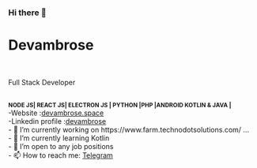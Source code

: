 ### Hi there 👋
<h1>Devambrose</h1><br/>

<p>Full Stack Developer</p><br/>
<b><small>NODE JS| REACT JS| ELECTRON JS | PYTHON |PHP |ANDROID KOTLIN & JAVA | </small></b><br/>
-Website :<a href='http://itsambrose.space'>devambrose.space</a><br/>
-Linkedin profile :<a href='https://www.linkedin.com/in/ambrose-mwangi/'>devambrose</a><br/>
- 🔭 I’m currently working on https://www.farm.technodotsolutions.com/ ...<br/>
- 🌱 I’m currently learning Kotlin <br/>
- 👯 I’m open to any job positions<br/>
- 📫 How to reach me: <a href='https://t.me/Ambuh'>Telegram</a><br/>

